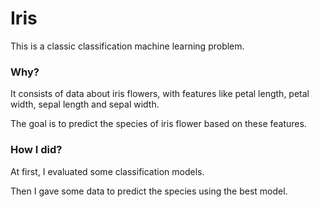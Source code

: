 # Iris
<p>This is a classic classification machine learning problem.</p>

### Why?
<p>It consists of data about iris flowers, with features like petal length, petal width, sepal length and sepal width.</p>
<p>The goal is to predict the species of iris flower based on these features.</p>

### How I did?
<p>At first, I evaluated some classification models.</p>
<p>Then I gave some data to predict the species using the best model.</p>
